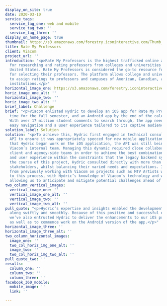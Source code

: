```yaml
---
display_on_site: true
date: 2020-03-10
service_tags:
  service_tag_one: web and mobile
  service_tag_two: ''
  service_tag_three: ''
display_on_home_page: true
thumbnail: https://s3.amazonaws.com/forestry.iconinteractive.com/Thumb_Rate.jpg
title: Rate My Professors
client: Viacom
project_url: ''
introduction: "<p>Rate My Professors is the highest trafficked online and mobile destination
  for researching and rating professors from colleges and universities across the
  United States. Rate My Professors is considered the go-to resource for students
  for selecting their professors. The platform allows college and university students
  to assign ratings to professors and campuses of American, Canadian, and United Kingdom
  institutions.</p>"
horizontal_image_one: https://s3.amazonaws.com/forestry.iconinteractive.com/rate-prof-banner-1.png
horiz_image_one_alt: ''
horizontal_image_two: ''
horiz_image_two_alt: ''
brief_label: Challenge
brief: "<p>Viacom enlisted Hydric to develop an iOS app for Rate My Professors in
  time for the fall semester, and an Android app by the end of the calendar year.
  With over 17 million student comments to search through, the app needed to enable
  easy navigation and a user experience tailored to its captive audience.</p>"
solution_label: Solution
solution: "<p>To achieve this, Hydric first engaged in technical consultancy on the
  API to ensure it was appropriately specced for new mobile applications. At the time
  that Hydric began work on the iOS application, the API was still being built by
  Viacom’s internal team. Managing this dynamic required close collaboration between
  client and agency-side teams in order to achieve the best combination of features
  and user experience within the constraints that the legacy backend systems presented.</p><p>Over
  the course of this project, Hydric consulted directly with more than a dozen Viacom
  stakeholders, whilst balancing their varied needs and expectations. Insights gained
  from previously working with Viacom on projects such as MTV Artists was invaluable
  to this process, with Hydric’s knowledge of Viacom’s technology and working style
  allowing us to anticipate and mitigate potential challenges ahead of time.</p><p></p>"
two_column_vertical_images:
  vertical_image_one: ''
  vertical_image_one_alt: ''
  vertical_image_two: ''
  vertical_image_two_alt: ''
pull_quote: "<p>Hydric’s expertise and insights enabled the development cycle to move
  along swiftly and smoothly. Because of this positive and successful experience,
  we’ve also entrusted Hydric to deliver the enhancements to our iOS product roadmap,
  as well as to commence work on the Android version of the app.</p>"
horizontal_image_three: ''
horizontal_image_three_alt: ''
two_column_horizontal_images:
  image_one: ''
  two_col_horiz_img_one_alt: ''
  image_two: ''
  two_col_horiz_img_two_alt: ''
pull_quote_two: ''
results:
  column_one: ''
  column_two: ''
  column_three: ''
facebook_360_mobile:
  mobile_image: ''
  link: ''

---
```

